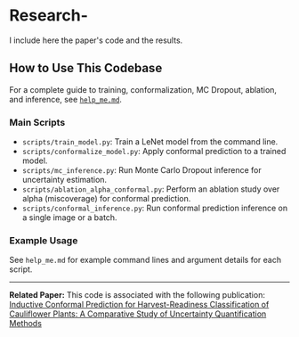 # Research-
I include here the paper's code and the results.

## How to Use This Codebase

For a complete guide to training, conformalization, MC Dropout, ablation, and inference, see [`help_me.md`](./help_me.md).

### Main Scripts
- `scripts/train_model.py`: Train a LeNet model from the command line.
- `scripts/conformalize_model.py`: Apply conformal prediction to a trained model.
- `scripts/mc_inference.py`: Run Monte Carlo Dropout inference for uncertainty estimation.
- `scripts/ablation_alpha_conformal.py`: Perform an ablation study over alpha (miscoverage) for conformal prediction.
- `scripts/conformal_inference.py`: Run conformal prediction inference on a single image or a batch.

### Example Usage
See `help_me.md` for example command lines and argument details for each script.

---

**Related Paper:** This code is associated with the following publication: [Inductive Conformal Prediction for Harvest-Readiness Classification of Cauliflower Plants: A Comparative Study of Uncertainty Quantification Methods](https://ieeexplore.ieee.org/document/10350846)
